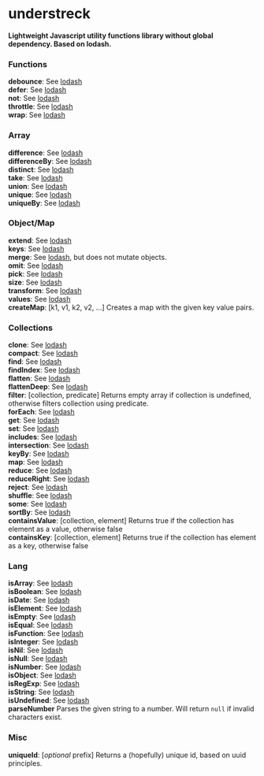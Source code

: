 # understreck

**Lightweight Javascript utility functions library without global dependency. Based on lodash.**

### Functions
**debounce**: See [lodash](http://lodash.com/docs/4.17.15#debounce)  
**defer**: See [lodash](http://lodash.com/docs/4.17.15#defer)  
**not**: See [lodash](http://lodash.com/docs/4.17.15#negate)  
**throttle**: See [lodash](http://lodash.com/docs/4.17.15#throttle)  
**wrap**: See [lodash](http://lodash.com/docs/4.17.15#wrap)

### Array
**difference**: See [lodash](http://lodash.com/docs/4.17.15#difference)  
**differenceBy**: See [lodash](http://lodash.com/docs/4.17.15#differenceBy)  
**distinct**: See [lodash](http://lodash.com/docs/4.17.15#uniq)  
**take**: See [lodash](http://lodash.com/docs/4.17.15#take)  
**union**: See [lodash](http://lodash.com/docs/4.17.15#union)  
**unique**: See [lodash](http://lodash.com/docs/4.17.15#uniq)  
**uniqueBy**: See [lodash](http://lodash.com/docs/4.17.15#uniqBy)  

### Object/Map
**extend**: See [lodash](http://lodash.com/docs/4.17.15#assignIn)  
**keys**: See [lodash](http://lodash.com/docs/4.17.15#keys)  
**merge**: See [lodash](http://lodash.com/docs/4.17.15#merge), but does not mutate objects.  
**omit**: See [lodash](http://lodash.com/docs/4.17.15#omit)  
**pick**: See [lodash](http://lodash.com/docs/4.17.15#pick)  
**size**: See [lodash](http://lodash.com/docs/4.17.15#size)  
**transform**: See [lodash](http://lodash.com/docs/4.17.15#transform)  
**values**: See [lodash](http://lodash.com/docs/4.17.15#values)  
**createMap**: [k1, v1, k2, v2, ...] Creates a map with the given key value pairs.

###  Collections
**clone**: See [lodash](http://lodash.com/docs/4.17.15#cloneDeep)  
**compact**: See [lodash](http://lodash.com/docs/4.17.15#compact)  
**find**: See [lodash](http://lodash.com/docs/4.17.15#find)  
**findIndex**: See [lodash](http://lodash.com/docs/4.17.15#findIndex)  
**flatten**: See [lodash](http://lodash.com/docs/4.17.15#flatten)  
**flattenDeep**: See [lodash](http://lodash.com/docs/4.17.15#flattenDeep)  
**filter**: [collection, predicate] Returns empty array if collection is undefined, otherwise filters collection using predicate.  
**forEach**: See [lodash](http://lodash.com/docs/4.17.15#forEach)  
**get**: See [lodash](http://lodash.com/docs/4.17.15#get)  
**set**: See [lodash](http://lodash.com/docs/4.17.15#set)  
**includes**: See [lodash](http://lodash.com/docs/4.17.15#includes)  
**intersection**: See [lodash](http://lodash.com/docs/4.17.15#intersection)  
**keyBy**: See [lodash](http://lodash.com/docs/4.17.15#keyBy)  
**map**: See [lodash](http://lodash.com/docs/4.17.15#map)    
**reduce**: See [lodash](http://lodash.com/docs/4.17.15#reduce)  
**reduceRight**: See [lodash](http://lodash.com/docs/4.17.15#reduceRight)  
**reject**: See [lodash](http://lodash.com/docs/4.17.15#reject)  
**shuffle**: See [lodash](http://lodash.com/docs/4.17.15#shuffle)  
**some**: See [lodash](http://lodash.com/docs/4.17.15#some)  
**sortBy**: See [lodash](http://lodash.com/docs/4.17.15#sortBy)  
**containsValue**: \[collection, element\] Returns true if the collection has element as a value, otherwise false   
**containsKey**: \[collection, element\] Returns true if the collection has element as a key, otherwise false  

### Lang
**isArray**: See [lodash](http://lodash.com/docs/4.17.15#isArray)  
**isBoolean**: See [lodash](http://lodash.com/docs/4.17.15#isBoolean)  
**isDate**: See [lodash](http://lodash.com/docs/4.17.15#isDate)  
**isElement**: See [lodash](http://lodash.com/docs/4.17.15#isElement)  
**isEmpty**: See [lodash](http://lodash.com/docs/4.17.15#isEmpty)  
**isEqual**: See [lodash](http://lodash.com/docs/4.17.15#isEqual)  
**isFunction**: See [lodash](http://lodash.com/docs/4.17.15#isFunction)  
**isInteger**: See [lodash](http://lodash.com/docs/4.17.15#isInteger)  
**isNil**: See [lodash](http://lodash.com/docs/4.17.15#isNil)  
**isNull**: See [lodash](http://lodash.com/docs/4.17.15#isNull)  
**isNumber**: See [lodash](http://lodash.com/docs/4.17.15#isFinite)  
**isObject**: See [lodash](http://lodash.com/docs/4.17.15#isObject)  
**isRegExp**: See [lodash](http://lodash.com/docs/4.17.15#isRegExp)  
**isString**: See [lodash](http://lodash.com/docs/4.17.15#isString)  
**isUndefined**: See [lodash](http://lodash.com/docs/4.17.15#isUndefined)  
**parseNumber**  Parses the given string to a number. Will return `null` if invalid characters exist.

### Misc
**uniqueId**: \[*optional* prefix\] Returns a (hopefully) unique id, based on uuid principles.
